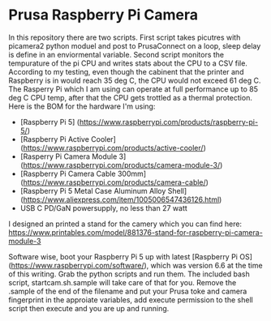 # Prusa Raspberry Pi Camera

In this repository there are two scripts.
First script takes picutres with picamera2 python moduel and post to PrusaConnect on a loop, sleep delay is define in an enviormental variable.
Second script monitors the tempurature of the pi CPU and writes stats about the CPU to a CSV file. According to my testing, even though the cabinent that the printer and Raspberry is in would reach 35 deg C, the CPU would not exceed 61 deg C. The Rasperry Pi which I am using can operate at full performance up to 85 deg C CPU temp, after that the CPU gets trottled as a thermal protection.
Here is the BOM for the hardware I'm using:

- [Raspberry Pi 5] (https://www.raspberrypi.com/products/raspberry-pi-5/)
- [Raspberry Pi Active Cooler] (https://www.raspberrypi.com/products/active-cooler/)
- [Rasperry Pi Camera Module 3] (https://www.raspberrypi.com/products/camera-module-3/)
- [Raspberry Pi Camera Cable 300mm] (https://www.raspberrypi.com/products/camera-cable/)
- [Raspberry Pi 5 Metal Case Aluminum Alloy Shell] (https://www.aliexpress.com/item/1005006547436126.html)
- USB C PD/GaN powersupply, no less than 27 watt

I designed an printed a stand for the camery which you can find here: https://www.printables.com/model/881376-stand-for-raspberry-pi-camera-module-3

Software wise, boot your Raspberry Pi 5 up with latest [Raspberry Pi OS] (https://www.raspberrypi.com/software/), which was version 6.6 at the time of this writing. Grab the python scripts and run them. The included bash script, startcam.sh.sample will take care of that for you. Remove the .sample of the end of the filename and put your Prusa toke and camera fingerprint in the approiate variables, add execute permission to the shell script then execute and you are up and running.